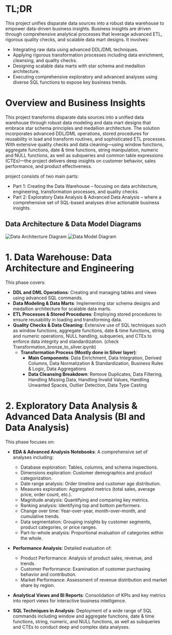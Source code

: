 # TL;DR
This project unifies disparate data sources into a robust data warehouse to empower data-driven business insights. Business insights are driven through comprehensive analytical processes that leverage advanced ETL, rigorous quality checks, and scalable data mart designs. It involves:
- Integrating raw data using advanced DDL/DML techniques.
- Applying rigorous transformation processes including data enrichment, cleansing, and quality checks.
- Designing scalable data marts with star schema and medallion architecture.
- Executing comprehensive exploratory and advanced analyses using diverse SQL functions to expose key business trends.

# Overview and Business Insights
This project transforms disparate data sources into a unified data warehouse through robust data modeling and data mart designs that embrace star schema principles and medallion architecture. The solution incorporates advanced DDL/DML operations, stored procedures for reusability in load and transform routines, and sophisticated ETL processes. With extensive quality checks and data cleaning—using window functions, aggregate functions, date & time functions, string manipulation, numeric and NULL functions, as well as subqueries and common table expressions (CTEs)—the project delivers deep insights on customer behavior, sales performance, and product effectiveness.

project consists of two main parts:
- Part 1: Creating the Data Warehouse – focusing on data architecture, engineering, transformation processes, and quality checks.
- Part 2: Exploratory Data Analysis & Advanced Data Analysis – where a comprehensive set of SQL-based analyses drive actionable business insights.

## Data Architecture & Data Model Diagrams
<!-- Placeholder for Data Architecture and Data Model diagrams -->
![Data Architecture Diagram](path/to/data_architecture_diagram.png)
![Data Model Diagram](path/to/data_model_diagram.png)

# 1. Data Warehouse: Data Architecture and Engineering
This phase covers:
- **DDL and DML Operations**: Creating and managing tables and views using advanced SQL commands.
- **Data Modeling & Data Marts**: Implementing star schema designs and medallion architecture for scalable data marts.
- **ETL Processes & Stored Procedures**: Employing stored procedures to ensure reusability in loading and transforming data.
- **Quality Checks & Data Cleaning**: Extensive use of SQL techniques such as window functions, aggregate functions, date & time functions, string and numeric operations, NULL handling, subqueries, and CTEs to enforce data integrity and standardization.
(check Transformation_bronze_to_silver.ipynb)
    - **Transformation Process (Mostly done in Silver layer)**:
        - **Main Components**: Data Enrichment, Data Integration, Derived Columns, Data Normalization & Standardization, Business Rules & Logic, Data Aggregations
        - **Data Cleansing Breakdown**: Remove Duplicates, Data Filtering, Handling Missing Data, Handling Invalid Values, Handling Unwanted Spaces, Outlier Detection, Data Type Casting
    

# 2. Exploratory Data Analysis & Advanced Data Analysis (BI and Data Analysis)
This phase focuses on:
- **EDA & Advanced Analysis Notebooks**: A comprehensive set of analyses including:
   - Database exploration: Tables, columns, and schema inspections.
   - Dimensions exploration: Customer demographics and product categorization.
   - Date range analysis: Order timeline and customer age distribution.
   - Measures exploration: Aggregated metrics (total sales, average price, order count, etc.).
   - Magnitude analysis: Quantifying and comparing key metrics.
   - Ranking analysis: Identifying top and bottom performers.
   - Change over time: Year-over-year, month-over-month, and cumulative trends.
   - Data segmentation: Grouping insights by customer segments, product categories, or price ranges.
   - Part-to-whole analysis: Proportional evaluation of categories within the whole.
- **Performance Analysis**: Detailed evaluation of:
    - Product Performance: Analysis of product sales, revenue, and trends.
    - Customer Performance: Examination of customer purchasing behavior and contribution.
    - Market Performance: Assessment of revenue distribution and market share by region.
- **Analytical Views and BI Reports**: Consolidation of KPIs and key metrics into report views for interactive business intelligence.

- **SQL Techniques in Analysis**: Deployment of a wide range of SQL commands including window and aggregate functions, date & time functions, string, numeric, and NULL functions, as well as subqueries and CTEs to conduct deep and complex data analyses.
